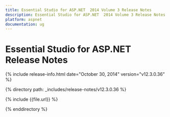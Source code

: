 ```yaml
---
title: Essential Studio for ASP.NET  2014 Volume 3 Release Notes  
description: Essential Studio for ASP.NET  2014 Volume 3 Release Notes  
platform: aspnet
documentation: ug
---
```


# Essential Studio for ASP.NET  Release Notes  

{% include release-info.html date="October 30, 2014"  version="v12.3.0.36" %} 


{% directory path: _includes/release-notes/v12.3.0.36 %}

{% include {{file.url}} %}

{% enddirectory %}